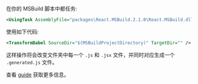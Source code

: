 在你的 MSBuild 脚本中都任务:

```xml
<UsingTask AssemblyFile="packages\React.MSBuild.2.1.0\React.MSBuild.dll" TaskName="TransformBabel" />
```

使用如下代码:

```xml
<TransformBabel SourceDir="$(MSBuildProjectDirectory)" TargetDir="" />
```

这样操作将会改变文件夹中每一个 `.js` 和 `.jsx` 文件，并同时对应生成一个 `.generated.js` 文件。

查看 [guide](http://reactjs.net/guides/msbuild.html) 获取更多信息。
